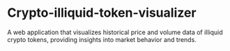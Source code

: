 # Crypto-illiquid-token-visualizer
A web application that visualizes historical price and volume data of illiquid crypto tokens, providing insights into market behavior and trends.
